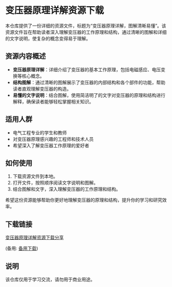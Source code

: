 # 变压器原理详解资源下载

本仓库提供了一份详细的资源文件，标题为“变压器原理详解，图解清晰易懂”。该资源文件旨在帮助读者深入理解变压器的工作原理和结构，通过清晰的图解和详细的文字说明，使复杂的概念变得易于理解。

## 资源内容概述

- **变压器原理详解**：详细介绍了变压器的基本工作原理，包括电磁感应、电压变换等核心概念。
- **结构图解**：通过清晰的图解展示了变压器的内部结构和各个部件的功能，帮助读者直观理解变压器的构造。
- **易懂的文字说明**：结合图解，使用简洁明了的文字对变压器的原理和结构进行解释，确保读者能够轻松掌握相关知识。

## 适用人群

- 电气工程专业的学生和教师
- 对变压器原理感兴趣的工程师和技术人员
- 希望深入了解变压器工作原理的爱好者

## 如何使用

1. 下载资源文件到本地。
2. 打开文件，按照顺序阅读文字说明和图解。
3. 结合图解和文字，深入理解变压器的工作原理和结构。

希望这份资源能够帮助你更好地理解变压器的原理和结构，提升你的学习和研究效率。

## 下载链接
[变压器原理详解资源下载分享](https://pan.quark.cn/s/6510073bc13b) 

(备用: [备用下载](https://pan.baidu.com/s/1teoC5IVUIdEzEfdfjWzy5w?pwd=1234))

## 说明

该仓库仅用于学习交流，请勿用于商业用途。
